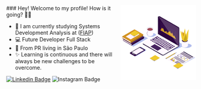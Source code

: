 <img align="right" src="./imagem/computer.png" width="200"/>
### Hey! Welcome to my profile! How is it going? 👋🥰

- 🚀 I am currently studying Systems Development Analysis at ([FIAP](https://www.fiap.com.br/))
- 💻  Future Developer Full Stack
 - 📍 From PR living in São Paulo
- ✨ Learning is continuous and there will always be new challenges to be overcome.

[![Linkedin Badge](https://img.shields.io/badge/-LinkedIn-blue?style=flat-square&logo=Linkedin&logoColor=white&link=https://www.linkedin.com/in/markomaciell/)](https://www.linkedin.com/in/markomaciell/) ![Instagram Badge](https://img.shields.io/badge/-Instagram-FF0000?style=flat-square&logo=Instagram&logoColor=white&link=[https://www.instagram.com/maciel_marko/)


